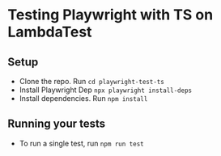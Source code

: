 # Testing Playwright with TS on LambdaTest

## Setup
* Clone the repo. Run `cd playwright-test-ts`
* Install Playwright Dep `npx playwright install-deps`
* Install dependencies. Run `npm install`

## Running your tests
- To run a single test, run 
  ```npm run test```
